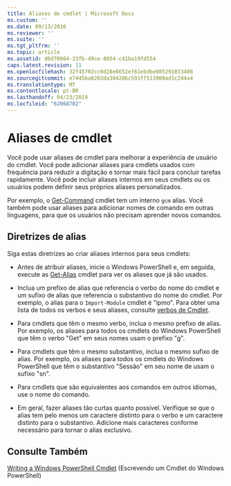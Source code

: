 ```yaml
---
title: Aliases de cmdlet | Microsoft Docs
ms.custom: ''
ms.date: 09/13/2016
ms.reviewer: ''
ms.suite: ''
ms.tgt_pltfrm: ''
ms.topic: article
ms.assetid: d0d70864-33fb-49ce-8054-c41ba19fd554
caps.latest.revision: 11
ms.openlocfilehash: 32f45702cc0d28e6652ef61ebdbe085291013408
ms.sourcegitcommit: e7445ba8203da304286c591ff513900ad1c244a4
ms.translationtype: MT
ms.contentlocale: pt-BR
ms.lasthandoff: 04/23/2019
ms.locfileid: "62068702"
---
```

# <a name="cmdlet-aliases"></a>Aliases de cmdlet

Você pode usar aliases de cmdlet para melhorar a experiência de usuário do cmdlet. Você pode adicionar aliases para cmdlets usados com frequência para reduzir a digitação e tornar mais fácil para concluir tarefas rapidamente. Você pode incluir aliases internos em seus cmdlets ou os usuários podem definir seus próprios aliases personalizados.

Por exemplo, o [Get-Command](/powershell/module/microsoft.powershell.core/get-command) cmdlet tem um interno `gcm` alias. Você também pode usar aliases para adicionar nomes de comando em outras linguagens, para que os usuários não precisam aprender novos comandos.

## <a name="alias-guidelines"></a>Diretrizes de alias

Siga estas diretrizes ao criar aliases internos para seus cmdlets:

- Antes de atribuir aliases, inicie o Windows PowerShell e, em seguida, execute as [Get-Alias](/powershell/module/Microsoft.PowerShell.Utility/Get-Alias) cmdlet para ver os aliases que já são usados.

- Inclua um prefixo de alias que referencia o verbo do nome do cmdlet e um sufixo de alias que referencia o substantivo do nome do cmdlet. Por exemplo, o alias para o `Import-Module` cmdlet é "ipmo". Para obter uma lista de todos os verbos e seus aliases, consulte [verbos de Cmdlet](./approved-verbs-for-windows-powershell-commands.md).

- Para cmdlets que têm o mesmo verbo, inclua o mesmo prefixo de alias. Por exemplo, os aliases para todos os cmdlets do Windows PowerShell que têm o verbo "Get" em seus nomes usam o prefixo "g".

- Para cmdlets que têm o mesmo substantivo, inclua o mesmo sufixo de alias. Por exemplo, os aliases para todos os cmdlets do Windows PowerShell que têm o substantivo "Sessão" em seu nome de usam o sufixo "sn".

- Para cmdlets que são equivalentes aos comandos em outros idiomas, use o nome do comando.

- Em geral, fazer aliases tão curtas quanto possível. Verifique se que o alias tem pelo menos um caractere distinto para o verbo e um caractere distinto para o substantivo. Adicione mais caracteres conforme necessário para tornar o alias exclusivo.

## <a name="see-also"></a>Consulte Também

[Writing a Windows PowerShell Cmdlet](./writing-a-windows-powershell-cmdlet.md) (Escrevendo um Cmdlet do Windows PowerShell)
